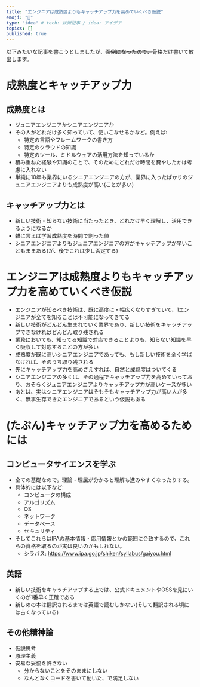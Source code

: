 ```yaml
---
title: "エンジニアは成熟度よりもキャッチアップ力を高めていくべき仮説"
emoji: "🦔"
type: "idea" # tech: 技術記事 / idea: アイデア
topics: []
published: true
---
```


以下みたいな記事を書こうとしましたが、~~面倒になったので、~~骨格だけ書いて放出します。

# 成熟度とキャッチアップ力

## 成熟度とは

- ジュニアエンジニアかシニアエンジニアか
- その人がどれだけ多く知っていて、使いこなせるかなど。例えば:
  - 特定の言語やフレームワークの書き方
  - 特定のクラウドの知識
  - 特定のツール、ミドルウェアの活用方法を知っているか
- 積み重ねた経験や知識のことで、そのためにどれだけ時間を費やしたかは考慮に入れない
- 単純に10年も業界にいるシニアエンジニアの方が、業界に入ったばかりのジュニアエンジニアよりも成熟度が高い(ことが多い)

## キャッチアップ力とは

- 新しい技術・知らない技術に当たったとき、どれだけ早く理解し、活用できるようになるか
- 雑に言えば学習成熟度を時間で割った値
- シニアエンジニアよりもジュニアエンジニアの方がキャッチアップが早いこともままある(が、後でこれは少し否定する)

# エンジニアは成熟度よりもキャッチアップ力を高めていくべき仮説

- エンジニアが知るべき技術は、既に高度に・幅広くなりすぎていて、1エンジニアが全てを知ることは不可能になってきてる
- 新しい技術がどんどん生まれていく業界であり、新しい技術をキャッチアップできなければどんどん取り残される
- 業務においても、知ってる知識で対応できることよりも、知らない知識を早く吸収して対応することの方が多い
- 成熟度が既に高いシニアエンジニアであっても、もし新しい技術を全く学ばなければ、そのうち取り残される
- 先にキャッチアップ力を高めさえすれば、自然と成熟度はついてくる
- シニアエンジニアの多くは、その過程でキャッチアップ力を高めていっており、おそらくジュニアエンジニアよりキャッチアップ力が高いケースが多い
- あとは、実はシニアエンジニアはそもそもキャッチアップ力が高い人が多く、無事生存できたエンジニアであるという仮説もある

# (たぶん)キャッチアップ力を高めるためには

## コンピュータサイエンスを学ぶ

- 全ての基礎なので。理論・理屈が分かると理解も進みやすくなったりする。
- 具体的には以下など:
  - コンピュータの構成
  - アルゴリズム
  - OS
  - ネットワーク
  - データベース
  - セキュリティ
- そしてこれらはIPAの基本情報・応用情報とかの範囲に合致するので、これらの資格を取るのが実は良いのかもしれない。
  - シラバス: https://www.ipa.go.jp/shiken/syllabus/gaiyou.html

## 英語

- 新しい技術をキャッチアップする上では、公式ドキュメントやOSSを見にいくのが1番早く正確である
- 新しめの本は翻訳されるまでは英語で読むしかない(そして翻訳される頃には古くなっている)

## その他精神論

- 仮説思考
- 原理主義
- 安易な妥協を許さない
  - 分からないことをそのままにしない
  - なんとなくコードを書いて動いた、で満足しない
